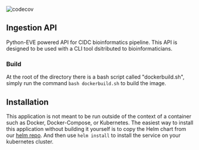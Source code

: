 ![codecov](https://codecov.io/gh/dfci/cidc-ingestion-api/branch/master/graph/badge.svg)
## Ingestion API
Python-EVE powered API for CIDC bioinformatics pipeline. This API is designed to be used with a CLI tool dsitributed to bioinformaticians. 

### Build
At the root of the directory there is a bash script called "dockerbuild.sh", simply run the command `bash dockerbuild.sh`
to build the image. 

## Installation
This application is not meant to be run outside of the context of a container such as Docker, Docker-Compose, or Kubernetes. The easiest way to install this application without building it yourself is to copy the Helm chart from our [helm repo](https://github.com/dfci/cidc-devops/tree/master/kubernetes/helm/ingestion-api). And then use `helm install` to install the service on your kubernetes cluster.